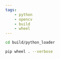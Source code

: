 ```yaml
---
tags:
    - python
    - opencv
    - build
    - wheel
---
```


```bash
cd build/python_loader

pip wheel . --verbose
```